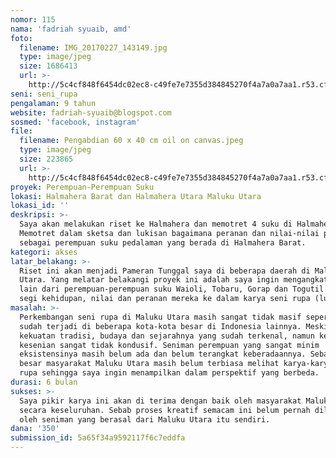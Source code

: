 ```yaml
---
nomor: 115
nama: 'fadriah syuaib, amd'
foto:
  filename: IMG_20170227_143149.jpg
  type: image/jpeg
  size: 1686413
  url: >-
    http://5c4cf848f6454dc02ec8-c49fe7e7355d384845270f4a7a0a7aa1.r53.cf2.rackcdn.com/2edc2f04-f340-4726-87f3-7ff4a808dc06/IMG_20170227_143149.jpg
seni: seni_rupa
pengalaman: 9 tahun
website: fadriah-syuaib@blogspot.com
sosmed: 'facebook, instagram'
file:
  filename: Pengabdian 60 x 40 cm oil on canvas.jpeg
  type: image/jpeg
  size: 223865
  url: >-
    http://5c4cf848f6454dc02ec8-c49fe7e7355d384845270f4a7a0a7aa1.r53.cf2.rackcdn.com/0c76d843-a7a7-44c6-aacf-ed84b865b990/Pengabdian%2060%20x%2040%20cm%20oil%20on%20canvas.jpeg
proyek: Perempuan-Perempuan Suku
lokasi: Halmahera Barat dan Halmahera Utara Maluku Utara
lokasi_id: ''
deskripsi: >-
  Saya akan melakukan riset ke Halmahera dan memotret 4 suku di Halmahera Barat.
  Memotret dalam sketsa dan lukisan bagaimana peranan dan nilai-nilai perempuan
  sebagai perempuan suku pedalaman yang berada di Halmahera Barat. 
kategori: akses
latar_belakang: >-
  Riset ini akan menjadi Pameran Tunggal saya di beberapa daerah di Maluku
  Utara. Yang melatar belakangi proyek ini adalah saya ingin mengangkat sisi
  lain dari perempuan-perempuan suku Waioli, Tobaru, Gorap dan Togutil dalam
  segi kehidupan, nilai dan peranan mereka ke dalam karya seni rupa (lukis)
masalah: >-
  Perkembangan seni rupa di Maluku Utara masih sangat tidak masif seperti yang
  sudah terjadi di beberapa kota-kota besar di Indonesia lainnya. Meskipun
  kekuatan tradisi, budaya dan sejarahnya yang sudah terkenal, namun keberadaan
  kesenian sangat tidak kondusif. Seniman perempuan yang sangat minim 
  eksistensinya masih belum ada dan belum terangkat keberadaannya. Sebagian
  besar masyarakat Maluku Utara masih belum terbiasa melihat karya-karya seni
  rupa sehingga saya ingin menampilkan dalam perspektif yang berbeda.
durasi: 6 bulan
sukses: >-
  Saya pikir karya ini akan di terima dengan baik oleh masyarakat Maluku Utara
  secara keseluruhan. Sebab proses kreatif semacam ini belum pernah dilakukan
  oleh seniman yang berasal dari Maluku Utara itu sendiri. 
dana: '350'
submission_id: 5a65f34a9592117f6c7eddfa
---
```

